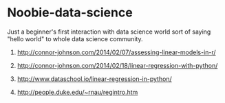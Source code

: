 # Noobie-data-science
Just a beginner's first interaction with  data science world sort of saying  "hello world" to whole data science community. 

1.  http://connor-johnson.com/2014/02/07/assessing-linear-models-in-r/

2. http://connor-johnson.com/2014/02/18/linear-regression-with-python/

3. http://www.dataschool.io/linear-regression-in-python/ 

4. http://people.duke.edu/~rnau/regintro.htm
